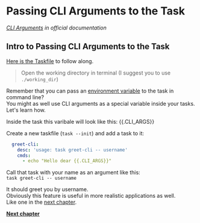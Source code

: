 # Passing CLI Arguments to the Task

*[CLI Arguments](https://taskfile.dev/usage/#forwarding-cli-arguments-to-commands) 
in official documentation*

## Intro to Passing CLI Arguments to the Task 

[Here is the Taskfile](Taskfile.yml) to follow along.

> Open the working directory in terminal (I suggest you to use `./working_dir`)

Remember that you can pass an [environment variable](../c05_env_vars/README.md)
to the task in command line?  
You might as well use CLI arguments as a special variable inside your tasks.  
Let's learn how.

Inside the task this varibale will look like this: {{.CLI_ARGS}}

Create a new taskfile (`task --init`) and add a task to it:

```yaml
  greet-cli:
    desc: 'usage: task greet-cli -- username'
    cmds:
      - echo "Hello dear {{.CLI_ARGS}}"
```

Call that task with your name as an argument like this:  
`task greet-cli -- username`

It should greet you by username.  
Obviously this feature is useful in more realistic applications as well.  
Like one in the [next chapter](../c08_requests/README.md).


[**Next chapter**](../c08_requests/README.md)
